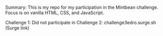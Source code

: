 Summary: This is my repo for my participation in the Mintbean challenge. Focus is on vanilla HTML, CSS, and JavaScript.

Challenge 1: Did not participate in
Challenge 2: challenge3edro.surge.sh (Surge link)
